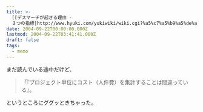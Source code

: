 ```yaml
---
title: >-
  [[デスマーチが起きる理由 -
  ３つの指標|http://www.hyuki.com/yukiwiki/wiki.cgi?%a5%c7%a5%b9%a5%de%a1%bc%a5%c1%a4%ac%b5%af%a4%ad%a4%eb%cd%fd%cd%b3]]
date: 2004-09-22T00:00:00.000Z
lastmod: 2004-09-22T03:41:41.000Z
draft: false
tags:
  - memo
---
```


まだ読んでいる途中だけど、

> 「『プロジェクト単位にコスト（人件費）を集計することは間違っている』。

というところにググッときちゃった。
